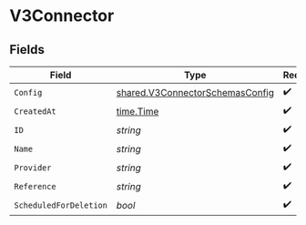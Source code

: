 # V3Connector


## Fields

| Field                                                                                     | Type                                                                                      | Required                                                                                  | Description                                                                               |
| ----------------------------------------------------------------------------------------- | ----------------------------------------------------------------------------------------- | ----------------------------------------------------------------------------------------- | ----------------------------------------------------------------------------------------- |
| `Config`                                                                                  | [shared.V3ConnectorSchemasConfig](../../../pkg/models/shared/v3connectorschemasconfig.md) | :heavy_check_mark:                                                                        | N/A                                                                                       |
| `CreatedAt`                                                                               | [time.Time](https://pkg.go.dev/time#Time)                                                 | :heavy_check_mark:                                                                        | N/A                                                                                       |
| `ID`                                                                                      | *string*                                                                                  | :heavy_check_mark:                                                                        | N/A                                                                                       |
| `Name`                                                                                    | *string*                                                                                  | :heavy_check_mark:                                                                        | N/A                                                                                       |
| `Provider`                                                                                | *string*                                                                                  | :heavy_check_mark:                                                                        | N/A                                                                                       |
| `Reference`                                                                               | *string*                                                                                  | :heavy_check_mark:                                                                        | N/A                                                                                       |
| `ScheduledForDeletion`                                                                    | *bool*                                                                                    | :heavy_check_mark:                                                                        | N/A                                                                                       |